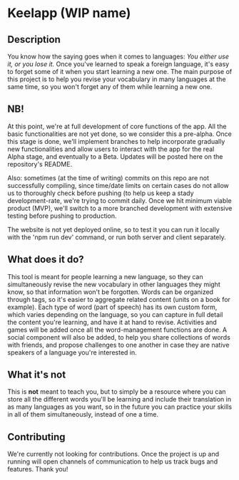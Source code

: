 # Keelapp (WIP name)

## Description 
You know how the saying goes when it comes to languages: _You either use it, or you lose it._ Once you've learned to speak a foreign language, it's easy to forget some of it when you start learning a new one.
The main purpose of this project is to help you revise your vocabulary in many languages at the same time, so you won't forget any of them while learning a new one.

## NB!
At this point, we're at full development of core functions of the app. All the basic functionalities are not yet done, so we consider this a pre-alpha. Once this stage is done, we'll implement branches to help incorporate gradually new functionalities and allow users to interact with the app for the real Alpha stage, and eventually to a Beta. Updates will be posted here on the repository's README.

Also: sometimes (at the time of writing) commits on this repo are not successfully compiling, since time/date limits on certain cases do not allow us to thoroughly check before pushing (to help us keep a stady development-rate, we're trying to commit daily. Once we hit minimum viable product (MVP), we'll switch to a more branched development with extensive testing before pushing to production. 

The website is not yet deployed online, so to test it you can run it locally with the 'npm run dev' command, or run both server and client separately.

## What does it do? 
This tool is meant for people learning a new language, so they can simultaneously revise the new vocabulary in other languages they might know, so that information won't be forgotten. Words can be organized through tags, so it's easier to aggregate related content (units on a book for example).
Each type of word (part of speech) has its own custom form, which varies depending on the language, so you can capture in full detail the content you're learning, and have it at hand to revise.
Activities and games will be added once all the word-management functions are done. A social component will also be added, to help you share collections of words with friends, and propose challenges to one another in case they are native speakers of a language you're interested in.

## What it's not 
This is **not** meant to teach you, but to simply be a resource where you can store all the different words you'll be learning and include their translation in as many languages as you want, so in the future you can practice your skills in all of them simultaneously, instead of one a time.

## Contributing
We're currently not looking for contributions. Once the project is up and running will open channels of communication to help us track bugs and features. Thank you!
